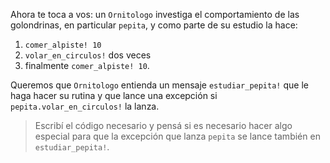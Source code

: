 Ahora te toca a vos: un `Ornitologo` investiga el comportamiento de las golondrinas, en particular `pepita`, y como parte de su estudio la hace:

1. `comer_alpiste! 10`
2. `volar_en_circulos!` dos veces 
3. finalmente `comer_alpiste! 10`. 

Queremos que `Ornitologo` entienda un mensaje `estudiar_pepita!` que le haga hacer su rutina y que lance una excepción si `pepita.volar_en_circulos!` la lanza.
 
> Escribí el código necesario y pensá si es necesario hacer algo especial para que la excepción que lanza `pepita` se lance también en `estudiar_pepita!`.